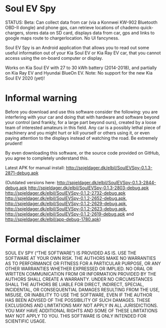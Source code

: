 # Soul EV Spy

STATUS: Beta: Can collect data from car (via a Konnwei KW-902 Bluetooth OBD-II dongle) and phone gps, 
can retrieve locations of chademo quick-chargers,
stores data on SD card, displays data from car, gps and links to google maps route to chargerlocation.
No UI fancyness.

Soul EV Spy is an Android application that allows you to read out some useful information out of your 
Kia Soul EV or Kia Ray EV car, that you cannot access using the on-board computer or display.

Works on Kia Soul EV with 27 to 30 kWh battery (2014-2018), and partially on Kia Ray EV and Hyundai BlueOn EV.
Note: No support for the new Kia Soul EV 2020 (yet)!

# Informal warning

Before you download and use this software consider the following:
you are interfering with your car and doing that with hardware and software beyond your control (and frankly, for
a large part beyond ours), created by a loose team of interested amateurs in this field. Any car is a possibly
lethal piece of machinery and you might hurt or kill yourself or others using it, or even paying attention to
the displays instead of watching the road. Be extremely prudent!

By even downloading this software, or the source code provided on GitHub, you agree to completely understand this.

Latest APK for manual install: http://spjeldager.dk/elbil/SoulEVSpy-0.1.3-2871-debug.apk

(Outdated versions here: 
http://spjeldager.dk/elbil/SoulEVSpy-0.1.3-2844-debug.apk
http://spjeldager.dk/elbil/SoulEVSpy-0.1.3-2803-debug.apk
http://spjeldager.dk/elbil/SoulEVSpy-0.1.2-2732-debug.apk
http://spjeldager.dk/elbil/SoulEVSpy-0.1.2-2652-debug.apk,
http://spjeldager.dk/elbil/SoulEVSpy-0.1.2-2629-debug.apk, 
http://spjeldager.dk/elbil/SoulEVSpy-0.1.2-2623-debug.apk, 
http://spjeldager.dk/elbil/SoulEVSpy-0.1.2-2619-debug.apk and 
http://spjeldager.dk/elbil/app-debug-1780.apk)

# Formal disclaimer

SOUL EV SPY (“THE SOFTWARE”) IS PROVIDED AS IS. USE THE SOFTWARE AT YOUR OWN RISK. THE AUTHORS MAKE NO WARRANTIES AS TO
PERFORMANCE OR FITNESS FOR A PARTICULAR PURPOSE, OR ANY OTHER WARRANTIES WHETHER EXPRESSED OR IMPLIED. NO ORAL OR
WRITTEN COMMUNICATION FROM OR INFORMATION PROVIDED BY THE AUTHORS SHALL CREATE A WARRANTY. UNDER NO CIRCUMSTANCES
SHALL THE AUTHORS BE LIABLE FOR DIRECT, INDIRECT, SPECIAL, INCIDENTAL, OR CONSEQUENTIAL DAMAGES RESULTING FROM THE
USE, MISUSE, OR INABILITY TO USE THE SOFTWARE, EVEN IF THE AUTHOR HAS BEEN ADVISED OF THE POSSIBILITY OF SUCH
DAMAGES. THESE EXCLUSIONS AND LIMITATIONS MAY NOT APPLY IN ALL JURISDICTIONS. YOU MAY HAVE ADDITIONAL RIGHTS AND
SOME OF THESE LIMITATIONS MAY NOT APPLY TO YOU. THIS SOFTWARE IS ONLY INTENDED FOR SCIENTIFIC USAGE.
